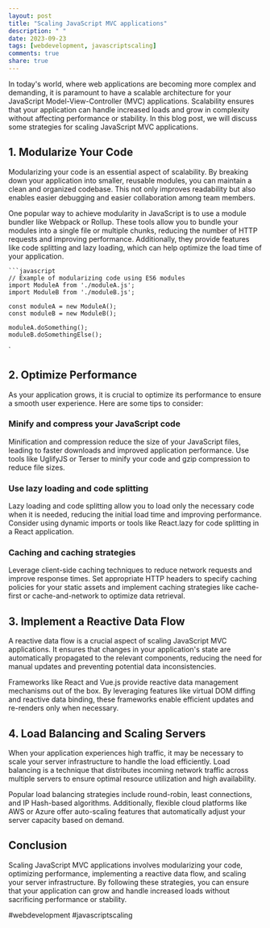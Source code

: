 ```yaml
---
layout: post
title: "Scaling JavaScript MVC applications"
description: " "
date: 2023-09-23
tags: [webdevelopment, javascriptscaling]
comments: true
share: true
---
```


In today's world, where web applications are becoming more complex and demanding, it is paramount to have a scalable architecture for your JavaScript Model-View-Controller (MVC) applications. Scalability ensures that your application can handle increased loads and grow in complexity without affecting performance or stability. In this blog post, we will discuss some strategies for scaling JavaScript MVC applications.

## 1. Modularize Your Code

Modularizing your code is an essential aspect of scalability. By breaking down your application into smaller, reusable modules, you can maintain a clean and organized codebase. This not only improves readability but also enables easier debugging and easier collaboration among team members.

One popular way to achieve modularity in JavaScript is to use a module bundler like Webpack or Rollup. These tools allow you to bundle your modules into a single file or multiple chunks, reducing the number of HTTP requests and improving performance. Additionally, they provide features like code splitting and lazy loading, which can help optimize the load time of your application.

```
```javascript
// Example of modularizing code using ES6 modules
import ModuleA from './moduleA.js';
import ModuleB from './moduleB.js';

const moduleA = new ModuleA();
const moduleB = new ModuleB();

moduleA.doSomething();
moduleB.doSomethingElse();
```
`

## 2. Optimize Performance

As your application grows, it is crucial to optimize its performance to ensure a smooth user experience. Here are some tips to consider:

### Minify and compress your JavaScript code
Minification and compression reduce the size of your JavaScript files, leading to faster downloads and improved application performance. Use tools like UglifyJS or Terser to minify your code and gzip compression to reduce file sizes.

### Use lazy loading and code splitting
Lazy loading and code splitting allow you to load only the necessary code when it is needed, reducing the initial load time and improving performance. Consider using dynamic imports or tools like React.lazy for code splitting in a React application.

### Caching and caching strategies
Leverage client-side caching techniques to reduce network requests and improve response times. Set appropriate HTTP headers to specify caching policies for your static assets and implement caching strategies like cache-first or cache-and-network to optimize data retrieval.

## 3. Implement a Reactive Data Flow

A reactive data flow is a crucial aspect of scaling JavaScript MVC applications. It ensures that changes in your application's state are automatically propagated to the relevant components, reducing the need for manual updates and preventing potential data inconsistencies.

Frameworks like React and Vue.js provide reactive data management mechanisms out of the box. By leveraging features like virtual DOM diffing and reactive data binding, these frameworks enable efficient updates and re-renders only when necessary.

## 4. Load Balancing and Scaling Servers

When your application experiences high traffic, it may be necessary to scale your server infrastructure to handle the load efficiently. Load balancing is a technique that distributes incoming network traffic across multiple servers to ensure optimal resource utilization and high availability.

Popular load balancing strategies include round-robin, least connections, and IP Hash-based algorithms. Additionally, flexible cloud platforms like AWS or Azure offer auto-scaling features that automatically adjust your server capacity based on demand.

## Conclusion

Scaling JavaScript MVC applications involves modularizing your code, optimizing performance, implementing a reactive data flow, and scaling your server infrastructure. By following these strategies, you can ensure that your application can grow and handle increased loads without sacrificing performance or stability.

#webdevelopment #javascriptscaling